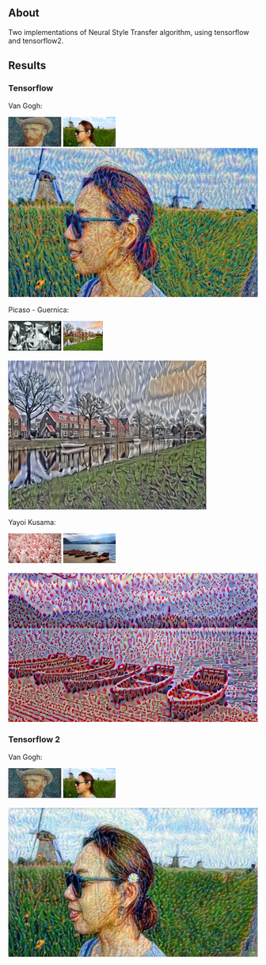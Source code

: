 ## About

Two implementations of Neural Style Transfer algorithm, using tensorflow and tensorflow2.

## Results

### Tensorflow

Van Gogh:

<div>
<img src="./tensorflow1/images/pattern_5.png" alt="alt text" width="auto" height="60">
<img src="./tensorflow1/images/content_1.jpg" alt="alt text" width="auto" height="60">
</div>
<img src="./tensorflow1/results/generated_image_1.jpg" alt="alt text" width="auto" height="300">

Picaso - Guernica:

<div>
<img src="./tensorflow1/images/pattern_1.jpg" alt="alt text" width="auto" height="60">
<img src="./tensorflow1/images/content_4.jpg" alt="alt text" width="auto" height="60">
</div>
<br>
<img src="./tensorflow1/results/generated_image_2.png" alt="alt text" width="auto" height="300">

Yayoi Kusama:

<div>
<img src="./tensorflow1/images/pattern_3.jpg" alt="alt text" width="auto" height="60">
<img src="./tensorflow1/images/content_3.jpg" alt="alt text" width="auto" height="60">
</div>
<br>
<img src="./tensorflow1/results/generated_image_3.png" alt="alt text" width="auto" height="300">

### Tensorflow 2

Van Gogh:

<div>
<img src="./tensorflow2/images/pattern_5.png" alt="alt text" width="auto" height="60">
<img src="./tensorflow2/images/content_1.jpg" alt="alt text" width="auto" height="60">
</div>
<br>
<img src="./tensorflow2/results/generated_image_1.jpg" alt="alt text" width="auto" height="300">

